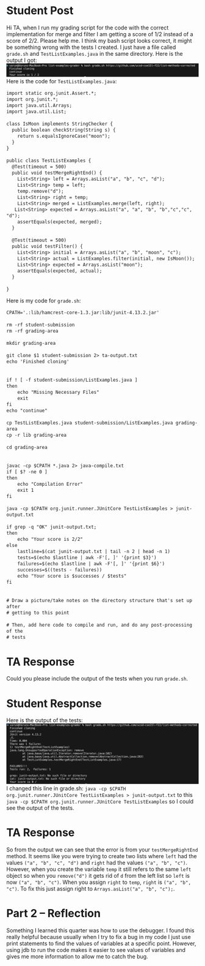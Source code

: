 # Student Post
Hi TA, when I run my grading script for the code with the correct implementation for merge and filter I am getting a score of 1/2 instead of a score of 2/2. Please help me. I think my bash script looks correct, it might be something wrong with the tests I created. I just have a file called ```grade.sh``` and ```TestListExamples.java``` in the same directory.
Here is the output I got:
![Image](lab5-1.png)
Here is the code for ```TestListExamples.java```:
```
import static org.junit.Assert.*;
import org.junit.*;
import java.util.Arrays;
import java.util.List;

class IsMoon implements StringChecker {
  public boolean checkString(String s) {
    return s.equalsIgnoreCase("moon");
  }
}

public class TestListExamples {
  @Test(timeout = 500)
  public void testMergeRightEnd() {
    List<String> left = Arrays.asList("a", "b", "c", "d");
    List<String> temp = left;
    temp.remove("d");
    List<String> right = temp; 
    List<String> merged = ListExamples.merge(left, right);
   List<String> expected = Arrays.asList("a", "a", "b", "b","c","c", "d");
    assertEquals(expected, merged);
  }

  @Test(timeout = 500)
  public void testFilter() {
    List<String> initial = Arrays.asList("a", "b", "moon", "c");
    List<String> actual = ListExamples.filter(initial, new IsMoon());
    List<String> expected = Arrays.asList("moon");
    assertEquals(expected, actual);
  }

}
```
Here is my code for ```grade.sh```:
```
CPATH='.:lib/hamcrest-core-1.3.jar:lib/junit-4.13.2.jar'

rm -rf student-submission
rm -rf grading-area

mkdir grading-area

git clone $1 student-submission 2> ta-output.txt
echo 'Finished cloning'


if ! [ -f student-submission/ListExamples.java ]
then 
    echo "Missing Necessary Files"
    exit
fi
echo "continue"

cp TestListExamples.java student-submission/ListExamples.java grading-area
cp -r lib grading-area

cd grading-area


javac -cp $CPATH *.java 2> java-compile.txt
if [ $? -ne 0 ]
then
    echo "Compilation Error"
    exit 1
fi

java -cp $CPATH org.junit.runner.JUnitCore TestListExamples > junit-output.txt

if grep -q "OK" junit-output.txt; 
then
    echo "Your score is 2/2"
else
    lastline=$(cat junit-output.txt | tail -n 2 | head -n 1)
    tests=$(echo $lastline | awk -F'[, ]' '{print $3}')
    failures=$(echo $lastline | awk -F'[, ]' '{print $6}')
    successes=$((tests - failures))
    echo "Your score is $successes / $tests"
fi


# Draw a picture/take notes on the directory structure that's set up after
# getting to this point

# Then, add here code to compile and run, and do any post-processing of the
# tests
```

# TA Response
Could you please include the output of the tests when you run ```grade.sh```.
# Student Response
Here is the output of the tests:
![Image](lab5-2.png)
I changed this line in grade.sh: ```java -cp $CPATH org.junit.runner.JUnitCore TestListExamples > junit-output.txt``` to this ```java -cp $CPATH org.junit.runner.JUnitCore TestListExamples``` so I could see the output of the tests.
# TA Response
So from the output we can see that the error is from your ```testMergeRightEnd``` method. It seems like you were trying to create two lists where ```left``` had the values ```("a", "b", "c", "d")``` and ```right``` had the values ```("a", "b", "c")```. However, when you create the variable ```temp``` it still refers to the same ```left``` object so when you ```remove("d")``` it gets rid of ```d``` from the left list so ```left``` is now ```("a", "b", "c")```. When you assign ```right``` to ```temp```, ```right``` is ```("a", "b", "c")```. To fix this just assign right to ```Arrays.asList("a", "b", "c");```.
# Part 2 – Reflection
Something I learned this quarter was how to use the debugger. I found this really helpful because usually when I try to fix a bug in my code I just use print statements to find the values of variables at a specific point. However, using jdb to run the code makes it easier to see values of variables and gives me more information to allow me to catch the bug.

